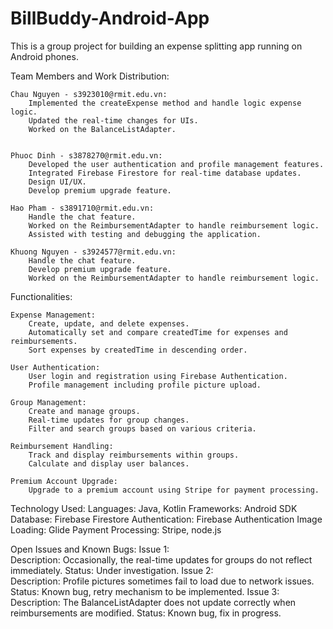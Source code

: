 # BillBuddy-Android-App
This is a group project for building an expense splitting app running on Android phones.


Team Members and Work Distribution:

    Chau Nguyen - s3923010@rmit.edu.vn:
        Implemented the createExpense method and handle logic expense logic.
        Updated the real-time changes for UIs.
        Worked on the BalanceListAdapter.


    Phuoc Dinh - s3878270@rmit.edu.vn:  
        Developed the user authentication and profile management features.
        Integrated Firebase Firestore for real-time database updates.
        Design UI/UX.
        Develop premium upgrade feature.
        
    Hao Pham - s3891710@rmit.edu.vn:  
        Handle the chat feature.
        Worked on the ReimbursementAdapter to handle reimbursement logic.
        Assisted with testing and debugging the application.

    Khuong Nguyen - s3924577@rmit.edu.vn:
        Handle the chat feature.
        Develop premium upgrade feature.
        Worked on the ReimbursementAdapter to handle reimbursement logic.

Functionalities:

    Expense Management:  
        Create, update, and delete expenses.
        Automatically set and compare createdTime for expenses and reimbursements.
        Sort expenses by createdTime in descending order.
        
    User Authentication:  
        User login and registration using Firebase Authentication.
        Profile management including profile picture upload.
        
    Group Management:  
        Create and manage groups.
        Real-time updates for group changes.
        Filter and search groups based on various criteria.
        
    Reimbursement Handling:  
        Track and display reimbursements within groups.
        Calculate and display user balances.
        
    Premium Account Upgrade:  
        Upgrade to a premium account using Stripe for payment processing.
        
Technology Used:
    Languages: Java, Kotlin
    Frameworks: Android SDK
    Database: Firebase Firestore
    Authentication: Firebase Authentication
    Image Loading: Glide
    Payment Processing: Stripe, node.js
    
Open Issues and Known Bugs:
    Issue 1:  
        Description: Occasionally, the real-time updates for groups do not reflect immediately.
        Status: Under investigation.
    Issue 2:  
        Description: Profile pictures sometimes fail to load due to network issues.
        Status: Known bug, retry mechanism to be implemented.
    Issue 3:  
        Description: The BalanceListAdapter does not update correctly when reimbursements are modified.
        Status: Known bug, fix in progress.

